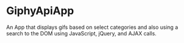 # GiphyApiApp
An App that displays gifs based on select categories and also using a search to the DOM using JavaScript, jQuery, and AJAX calls.
